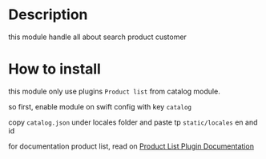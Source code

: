 # Description

this module handle all about search product customer

# How to install

this module only use plugins `Product list` from catalog module.

so first, enable  module on swift config with key ````catalog````

copy `catalog.json` under locales folder and paste tp `static/locales` en and id


for documentation product list, read on [Product List Plugin Documentation](../catalog/plugins/ProductList/readme.md)
